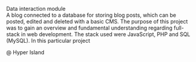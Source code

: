 Data interaction module</br>
A blog connected to a database for storing blog posts, which can be posted, edited and deleted with a basic CMS.
The purpose of this project was to gain an overview and fundamental understanding regarding full-stack in web development. 
The stack used were JavaScript, PHP and SQL (MySQL). 
In this particular project 

@ Hyper Island
 
